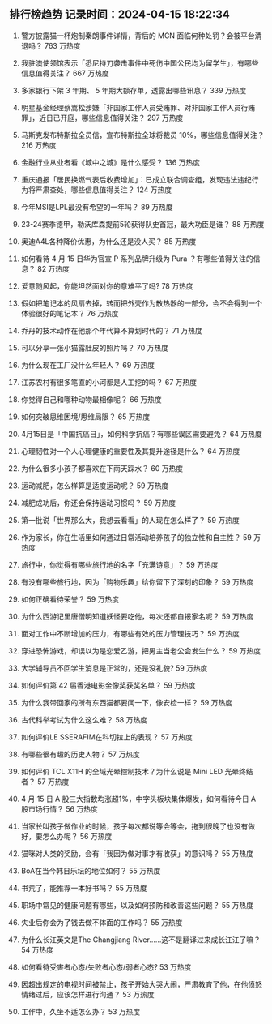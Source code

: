 
## 排行榜趋势 记录时间：2024-04-15 18:22:34
  
  1. 警方披露猫一杯炮制秦朗事件详情，背后的 MCN 面临何种处罚？会被平台清退吗？ 763 万热度
    
  2. 我驻澳使领馆表示「悉尼持刀袭击事件中死伤中国公民均为留学生」，有哪些信息值得关注？ 667 万热度
    
  3. 多家银行下架 3 年期、 5 年期大额存单，透露出哪些讯息？ 339 万热度
    
  4. 明星基金经理蔡嵩松涉嫌「非国家工作人员受贿罪、对非国家工作人员行贿罪」，近日已开庭，哪些信息值得关注？ 297 万热度
    
  5. 马斯克发布特斯拉全员信，宣布特斯拉全球将裁员 10%，哪些信息值得关注？ 216 万热度
    
  6. 金融行业从业者看《城中之城》是什么感受？ 136 万热度
    
  7. 重庆通报「居民换燃气表后收费增加」：已成立联合调查组，发现违法违纪行为将严肃查处，哪些信息值得关注？ 124 万热度
    
  8. 今年MSI是LPL最没有希望的一年吗？ 89 万热度
    
  9. 23-24赛季德甲，勒沃库森提前5轮获得队史首冠，最大功臣是谁？ 88 万热度
    
  10. 奥迪A4L各种降价优惠，为什么还是没人买？ 85 万热度
    
  11. 如何看待 4 月 15 日华为官宣 P 系列品牌升级为 Pura ？有哪些值得关注的信息？ 82 万热度
    
  12. 爱意随风起，你能坦然面对你的意难平了吗? 78 万热度
    
  13. 假如把笔记本的风扇去掉，转而把外壳作为散热器的一部分，会不会得到一个体验很好的笔记本？ 76 万热度
    
  14. 乔丹的技术动作在他那个年代算不算划时代的？ 71 万热度
    
  15. 可以分享一张小猫露肚皮的照片吗？ 70 万热度
    
  16. 为什么现在工厂没什么年轻人？ 69 万热度
    
  17. 江苏农村有很多笔直的小河都是人工挖的吗？ 67 万热度
    
  18. 你觉得自己和哪种动物最相像呢？ 66 万热度
    
  19. 如何突破思维困境/思维局限？ 65 万热度
    
  20. 4月15日是「中国抗癌日」，如何科学抗癌？有哪些误区需要避免？ 64 万热度
    
  21. 心理韧性对一个人心理健康的重要性及其提升途径是什么？ 64 万热度
    
  22. 为什么很多小孩子都喜欢在下雨天踩水？ 60 万热度
    
  23. 运动减肥，怎么样算是适度运动呢？ 59 万热度
    
  24. 减肥成功后，你还会保持运动习惯吗？ 59 万热度
    
  25. 第一批说「世界那么大，我想去看看」的人现在怎么样了？ 59 万热度
    
  26. 作为家长，你在生活里如何通过日常活动培养孩子的独立性和自主性？ 59 万热度
    
  27. 旅行中，你觉得有哪些旅行地的名字「充满诗意」？ 59 万热度
    
  28. 有没有哪些旅行地，因为「购物乐趣」给你留下了深刻的印象？ 59 万热度
    
  29. 如何正确看待荣誉？ 59 万热度
    
  30. 为什么西游记里唐僧明知道妖怪要吃他，每次还都自报家名呢？ 59 万热度
    
  31. 面对工作中不断增加的压力，有哪些有效的压力管理技巧？ 59 万热度
    
  32. 穿进恐怖游戏，却误以为是恋爱乙游，把男主当老公会发生什么？ 59 万热度
    
  33. 大学辅导员不回学生消息是正常的，还是没礼貌? 59 万热度
    
  34. 如何评价第 42 届香港电影金像奖获奖名单？ 59 万热度
    
  35. 为什么我带回家的所有东西猫都要闻一下，像安检一样？ 59 万热度
    
  36. 古代科举考试为什么这么难？ 58 万热度
    
  37. 如何评价LE SSERAFIM在科切拉上的表现？ 57 万热度
    
  38. 有哪些很有趣的历史人物？ 57 万热度
    
  39. 如何评价 TCL X11H 的全域光晕控制技术？为什么说是 Mini LED 光晕终结者？ 57 万热度
    
  40. 4 月 15 日 A 股三大指数均涨超1%，中字头板块集体爆发，如何看待今日 A 股市场行情？ 56 万热度
    
  41. 当家长叫孩子做作业的时候，孩子每次都说等会等会，拖到很晚了也没有做好，要怎么办呢？ 56 万热度
    
  42. 猫咪对人类的奖励，会有「我因为做对事才有收获」的意识吗？ 55 万热度
    
  43. BoA在当今韩日乐坛的地位如何？ 55 万热度
    
  44. 书荒了，能推荐一本好书吗？ 55 万热度
    
  45. 职场中常见的健康问题有哪些，以及如何预防和改善这些问题？ 55 万热度
    
  46. 失业后你会为了钱去做不体面的工作吗？ 55 万热度
    
  47. 为什么长江英文是The Changjiang River……这不是翻译过来成长江江了嘛？ 54 万热度
    
  48. 如何看待受害者心态/失败者心态/弱者心态? 53 万热度
    
  49. 因超出规定的电视时间被禁止，孩子开始大哭大闹，严肃教育了他，在他愤怒情绪过后，应该怎样进行沟通？ 53 万热度
    
  50. 工作中，久坐不适怎么办？ 53 万热度
    